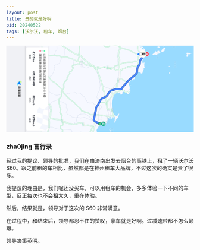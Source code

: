 ```yaml
---
layout: post
title: 贵的就是好啊
pid: 20240522
tags: [沃尔沃, 租车, 烟台]
---
```


![](/uploads/2024/05/Volvo.PNG)



### zha0jing 言行录

经过我的提议、领导的批准，我们在由济南出发去烟台的高铁上，租了一辆沃尔沃 S60。跟之前租的车相比，虽然都是在神州租车大品牌，不过这次的确实是贵了很多。

我提议的理由是，我们呢还没买车，可以用租车的机会，多多体验一下不同的车型，反正每次也不会租太久，重在体验。

然后，结果就是，领导对于这次的 S60 非常满意。

在过程中，和结束后，领导都忍不住的赞叹，豪车就是好啊。过减速带都不怎么颠簸。

领导决策英明。